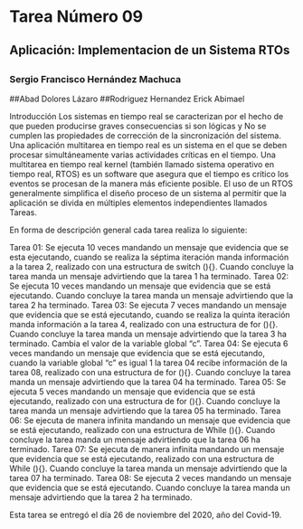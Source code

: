# Tarea Número 09
## Aplicación: Implementacion de un Sistema RTOs
## 
### Sergio Francisco Hernández Machuca
##Abad Dolores Lázaro
##Rodriguez Hernandez Erick Abimael

  Introducción
Los sistemas en tiempo real se caracterizan por el hecho de que pueden producirse graves consecuencias si son lógicas y No se cumplen las propiedades de corrección de la sincronización del sistema. Una aplicación multitarea en tiempo real es un sistema en el que se deben procesar simultáneamente varias actividades críticas en el tiempo. Una multitarea en tiempo real kernel (también llamado sistema operativo en tiempo real, RTOS) es un software que asegura que el tiempo es crítico los eventos se procesan de la manera más eficiente posible. El uso de un RTOS generalmente simplifica el diseño proceso de un sistema al permitir que la aplicación se divida en múltiples elementos independientes llamados Tareas.

En forma de descripción general cada tarea realiza lo siguiente:

Tarea 01: Se ejecuta 10 veces mandando un mensaje que evidencia que se esta ejecutando, cuando se realiza la séptima iteración manda información a la tarea 2, realizado con una estructura de switch (){}. Cuando concluye la tarea manda un mensaje advirtiendo que la tarea 1 ha terminado.
Tarea 02: Se ejecuta 10 veces mandando un mensaje que evidencia que se está ejecutando. Cuando concluye la tarea manda un mensaje advirtiendo que la tarea 2 ha terminado.
Tarea 03: Se ejecuta 7 veces mandando un mensaje que evidencia que se está ejecutando, cuando se realiza la quinta iteración manda información a la tarea 4, realizado con una estructura de for (){}. Cuando concluye la tarea manda un mensaje advirtiendo que la tarea 3 ha terminado. Cambia el valor de la variable global “c”.
Tarea 04: Se ejecuta 6 veces mandando un mensaje que evidencia que se está ejecutando, cuando la variable global “c” es igual 1 la tarea 04 recibe información de la tarea 08, realizado con una estructura de for (){}. Cuando concluye la tarea manda un mensaje advirtiendo que la tarea 04 ha terminado.
Tarea 05: Se ejecuta 5 veces mandando un mensaje que evidencia que se está ejecutando, realizado con una estructura de for (){}. Cuando concluye la tarea manda un mensaje advirtiendo que la tarea 05 ha terminado.
Tarea 06:  Se ejecuta de manera infinita mandando un mensaje que evidencia que se está ejecutando, realizado con una estructura de While (){}. Cuando concluye la tarea manda un mensaje advirtiendo que la tarea 06 ha terminado.
Tarea 07: Se ejecuta  de manera infinita mandando un mensaje que evidencia que se está ejecutando, realizado con una estructura de While (){}. Cuando concluye la tarea manda un mensaje advirtiendo que la tarea 07 ha terminado.
Tarea 08: Se ejecuta 2 veces mandando un mensaje que evidencia que se está ejecutando. Cuando concluye la tarea manda un mensaje advirtiendo que la tarea 2 ha terminado.


Esta tarea se entregó el día 26 de noviembre del 2020, año del Covid-19.
